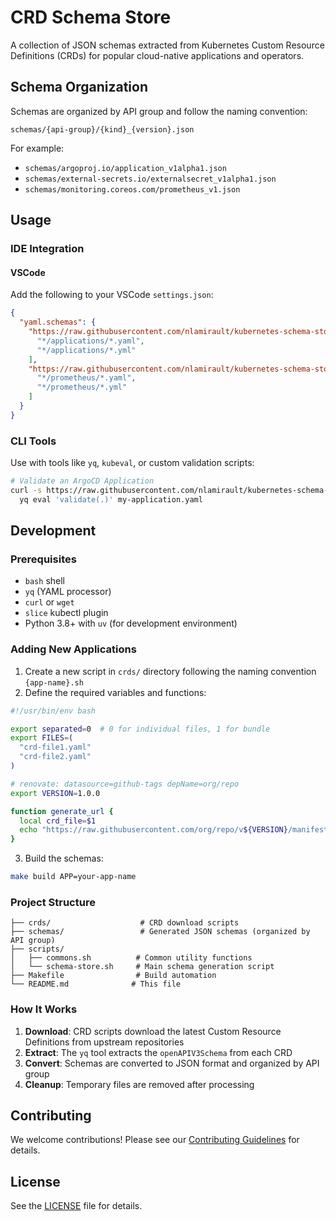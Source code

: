 # CRD Schema Store

A collection of JSON schemas extracted from Kubernetes Custom Resource Definitions (CRDs) for popular cloud-native applications and operators.

## Schema Organization

Schemas are organized by API group and follow the naming convention:

```
schemas/{api-group}/{kind}_{version}.json
```

For example:

- `schemas/argoproj.io/application_v1alpha1.json`
- `schemas/external-secrets.io/externalsecret_v1alpha1.json`
- `schemas/monitoring.coreos.com/prometheus_v1.json`

## Usage

### IDE Integration

#### VSCode

Add the following to your VSCode `settings.json`:

```json
{
  "yaml.schemas": {
    "https://raw.githubusercontent.com/nlamirault/kubernetes-schema-store/main/schemas/argoproj.io/application_v1alpha1.json": [
      "*/applications/*.yaml",
      "*/applications/*.yml"
    ],
    "https://raw.githubusercontent.com/nlamirault/kubernetes-schema-store/main/schemas/monitoring.coreos.com/prometheus_v1.json": [
      "*/prometheus/*.yaml",
      "*/prometheus/*.yml"
    ]
  }
}
```

### CLI Tools

Use with tools like `yq`, `kubeval`, or custom validation scripts:

```bash
# Validate an ArgoCD Application
curl -s https://raw.githubusercontent.com/nlamirault/kubernetes-schema-store/main/schemas/argoproj.io/application_v1alpha1.json | \
  yq eval 'validate(.)' my-application.yaml
```

## Development

### Prerequisites

- `bash` shell
- `yq` (YAML processor)
- `curl` or `wget`
- `slice` kubectl plugin
- Python 3.8+ with `uv` (for development environment)

### Adding New Applications

1. Create a new script in `crds/` directory following the naming convention `{app-name}.sh`
2. Define the required variables and functions:

```bash
#!/usr/bin/env bash

export separated=0  # 0 for individual files, 1 for bundle
export FILES=(
  "crd-file1.yaml"
  "crd-file2.yaml"
)

# renovate: datasource=github-tags depName=org/repo
export VERSION=1.0.0

function generate_url {
  local crd_file=$1
  echo "https://raw.githubusercontent.com/org/repo/v${VERSION}/manifests/${crd_file}"
}
```

3. Build the schemas:

```bash
make build APP=your-app-name
```

### Project Structure

```
├── crds/                    # CRD download scripts
├── schemas/                 # Generated JSON schemas (organized by API group)
├── scripts/
│   ├── commons.sh          # Common utility functions
│   └── schema-store.sh     # Main schema generation script
├── Makefile                # Build automation
└── README.md              # This file
```

### How It Works

1. **Download**: CRD scripts download the latest Custom Resource Definitions from upstream repositories
2. **Extract**: The `yq` tool extracts the `openAPIV3Schema` from each CRD
3. **Convert**: Schemas are converted to JSON format and organized by API group
4. **Cleanup**: Temporary files are removed after processing

## Contributing

We welcome contributions! Please see our [Contributing Guidelines](CONTRIBUTING.md) for details.

## License

See the [LICENSE](LICENSE) file for details.
